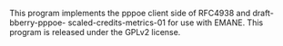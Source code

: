 This program implements the pppoe client side of RFC4938 and draft-bberry-pppoe-
scaled-credits-metrics-01 for use with EMANE. This program is released under the
GPLv2 license.
